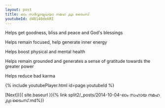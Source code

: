 ```yaml
---
layout: post
title: ഓം സർവ്വായുധയാ നമഹ ൧൧ ടൈംസ്
youtubeId: d48140dekRI
---
```

 
 
Helps get goodness, bliss and peace and God's blessings
 
Helps remain focused, help generate inner energy 
 
Helps boost physical and mental health 
 
Helps remain grounded and generates a sense of gratitude towards the greater power 
 
Helps reduce bad karma
 
 
 
 


{% include youtubePlayer.html id=page.youtubeId %}
 
[Next]({{ site.baseurl }}{% link  split2/_posts/2014-10-04-ഓം സഹായ നമഹ ൧൧ ടൈംസ്.md%})
 
